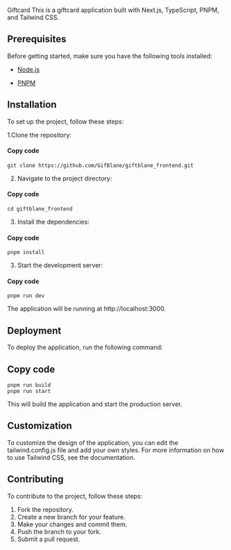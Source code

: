 Giftcard
This is a giftcard application built with Next.js, TypeScript, PNPM, and Tailwind CSS.

## Prerequisites
Before getting started, make sure you have the following tools installed:

* [Node.js](https://nodejs.org/en/)

* [PNPM](https://pnpm.js.org)

## Installation
To set up the project, follow these steps:

1.Clone the repository:
#### Copy code
```
git clone https://github.com/GifBlane/giftblane_frontend.git
```
2. Navigate to the project directory:

#### Copy code
```
cd giftblane_frontend
```
3. Install the dependencies:
#### Copy code

```
pnpm install
```
3. Start the development server:
#### Copy code
```
pnpm run dev
```
The application will be running at http://localhost:3000.

## Deployment
To deploy the application, run the following command:

## Copy code
```
pnpm run build
pnpm run start
```
This will build the application and start the production server.

## Customization
To customize the design of the application, you can edit the tailwind.config.js file and add your own styles. For more information on how to use Tailwind CSS, see the documentation.

## Contributing
To contribute to the project, follow these steps:

1. Fork the repository.
2. Create a new branch for your feature.
3. Make your changes and commit them.
4. Push the branch to your fork.
5. Submit a pull request.
